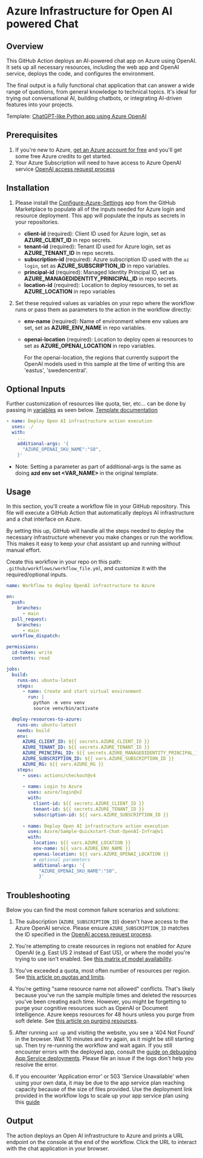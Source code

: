 # Azure Infrastructure for Open AI powered Chat

## Overview

This GitHub Action deploys an AI-powered chat app on Azure using OpenAI. It sets up all necessary resources, including the web app and OpenAI service, deploys the code, and configures the environment. 

The final output is a fully functional chat application that can answer a wide range of questions, from general knowledge to technical topics. It's ideal for trying out conversational AI, building chatbots, or integrating AI-driven features into your projects.

Template: [ChatGPT-like Python app using Azure OpenAI](https://github.com/Azure-Samples/openai-chat-app-quickstart/)

## Prerequisites

1. If you're new to Azure, [get an Azure account for free](https://azure.microsoft.com/free/cognitive-search/) and you'll get some free Azure credits to get started.
2. Your Azure Subscription will need to have access to Azure OpenAI service [OpenAI access request process](https://aka.ms/oai/access)

## Installation

1. Please install the [Configure-Azure-Settings](https://github.com/apps/configure-azure-settings) app from the GitHub Marketplace to populate all of the inputs needed for Azure login and resource deployment. This app will populate the inputs as secrets in your repositories.
   - **client-id** (required): Client ID used for Azure login, set as **AZURE_CLIENT_ID** in repo secrets.
   - **tenant-id** (required): Tenant ID used for Azure login, set as **AZURE_TENANT_ID** in repo secrets.
   - **subscription-id** (required): Azure subscription ID used with the `az login`, set as **AZURE_SUBSCRIPTION_ID** in repo variables.
   - **principal-id** (required): Managed Identity Principal ID, set as **AZURE_MANAGEDIDENTITY_PRINICIPAL_ID** in repo secrets.
   - **location-id** (required):  Location to deploy resources, to set as **AZURE_LOCATION** in repo variables

2. Set these required values as variables on your repo where the workflow runs or pass them as parameters to the action in the workflow directly:

   - **env-name** (required): Name of environment where env values are set, set as **AZURE_ENV_NAME** in repo variables.

   - **openai-location** (required): Location to deploy open ai resources to set as **AZURE_OPENAI_LOCATION** in repo variables.

     For the openai-location, the regions that currently support the OpenAI models used in this sample at the time of writing this are 'eastus', 'swedencentral'.

## Optional Inputs

Further customization of resources like quota, tier, etc... can be done by passing in [variables](https://github.com/Azure-Samples/openai-chat-app-quickstart/blob/main/infra/main.parameters.json) as seen below.  [Template documentation](https://github.com/Azure-Samples/openai-chat-app-quickstart/blob/main/docs/README.md)

````yaml
- name: Deploy Open AI infrastructure action execution
  uses: ./
  with:
    ...
    additional-args: '{
      "AZURE_OPENAI_SKU_NAME":"S0", 
    }'
````

- Note: Setting a parameter as part of additional-args is the same as doing **azd env set <VAR_NAME> <VALUE>** in the original template.

## Usage

In this section, you'll create a workflow file in your GitHub repository. This file will execute a GitHub Action that automatically deploys AI infrastructure and a chat interface on Azure. 

By setting this up, GitHub will handle all the steps needed to deploy the necessary infrastructure whenever you make changes or run the workflow. This makes it easy to keep your chat assistant up and running without manual effort.

Create this workflow in your repo on this path: `.github/workflows/workflow_file.yml`, and customize it with the required/optional inputs.

```yaml
name: Workflow to deploy OpenAI infrastructure to Azure

on:
  push:
    branches:
      - main
  pull_request:
    branches:
      - main
  workflow_dispatch:

permissions:
  id-token: write
  contents: read

jobs:
  build:
    runs-on: ubuntu-latest
    steps:
      - name: Create and start virtual environment
        run: |
          python -m venv venv
          source venv/bin/activate

  deploy-resources-to-azure:
    runs-on: ubuntu-latest
    needs: build
    env:
      AZURE_CLIENT_ID: ${{ secrets.AZURE_CLIENT_ID }}
      AZURE_TENANT_ID: ${{ secrets.AZURE_TENANT_ID }}
      AZURE_PRINCIPAL_ID: ${{ secrets.AZURE_MANAGEDIDENTITY_PRINCIPAL_ID }}
      AZURE_SUBSCRIPTION_ID: ${{ vars.AZURE_SUBSCRIPTION_ID }}
      AZURE_RG: ${{ vars.AZURE_RG }}
    steps:
      - uses: actions/checkout@v4
      
      - name: Login to Azure
        uses: azure/login@v2
        with:
          client-id: ${{ secrets.AZURE_CLIENT_ID }}
          tenant-id: ${{ secrets.AZURE_TENANT_ID }}
          subscription-id: ${{ vars.AZURE_SUBSCRIPTION_ID }}
          
      - name: Deploy Open AI infrastructure action execution
        uses: Azure/Sample-Quickstart-Chat-OpenAI-Infra@v1
        with:
          location: ${{ vars.AZURE_LOCATION }}
          env-name: ${{ vars.AZURE_ENV_NAME }}
          openai-location: ${{ vars.AZURE_OPENAI_LOCATION }}
          # optional parameters
          additional-args: '{
            "AZURE_OPENAI_SKU_NAME":"S0", 
            }'
```

## Troubleshooting

Below you can find the most common failure scenarios and solutions:

1. The subscription (`AZURE_SUBSCRIPTION_ID`) doesn't have access to the Azure OpenAI service. Please ensure `AZURE_SUBSCRIPTION_ID` matches the ID specified in the [OpenAI access request process](https://aka.ms/oai/access).

1. You're attempting to create resources in regions not enabled for Azure OpenAI (e.g. East US 2 instead of East US), or where the model you're trying to use isn't enabled. See [this matrix of model availability](https://aka.ms/oai/models).

1. You've exceeded a quota, most often number of resources per region. See [this article on quotas and limits](https://aka.ms/oai/quotas).

1. You're getting "same resource name not allowed" conflicts. That's likely because you've run the sample multiple times and deleted the resources you've been creating each time. However, you might be forgetting to purge your cognitive resources such as OpenAI or Document Intelligence. Azure keeps resources for 48 hours unless you purge from soft delete. See [this article on purging resources](https://learn.microsoft.com/azure/cognitive-services/manage-resources?tabs=azure-portal#purge-a-deleted-resource).

1. After running `azd up` and visiting the website, you see a '404 Not Found' in the browser. Wait 10 minutes and try again, as it might be still starting up. Then try re-running the workflow and wait again. If you still encounter errors with the deployed app, consult the [guide on debugging App Service deployments](docs/appservice.md). Please file an issue if the logs don't help you resolve the error.

1. If you encounter 'Application error' or 503 'Service Unavailable' when using your own data, it may be due to the app service plan reaching capacity because of the size of files provided. Use the deployment link provided in the workflow logs to scale up your app service plan using this [guide](https://learn.microsoft.com/en-us/azure/app-service/manage-scale-up)

## Output

The action deploys an Open AI infrastructure to Azure and prints a URL endpoint on the console at the end of the workflow. Click the URL to interact with the chat application in your browser.
